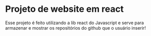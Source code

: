 # Projeto de website em react
Esse projeto é feito utilizando a lib react do Javascript e serve para armazenar e mostrar os repositórios do github que o usuário inserir!
